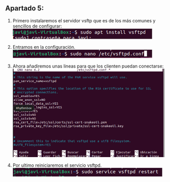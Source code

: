 ## Apartado 5:
1. Primero instalaremos el servidor vsftp que es de los más comunes y sencillos de configurar:  
![Texto alternativo](./Fotos/e5/f5-1.png)

2. Entramos en la configuración.  
![Texto alternativo](./Fotos/e5/f5-2.png)

3. Ahora añadiremos unas lineas para que los clienten puedan conectarse:  
![Texto alternativo](./Fotos/e5/f5-3.png)

4. Por ultimo reiniciaremos el servicio vsftpd.  
![Texto alternativo](./Fotos/e5/f5-4.png)
